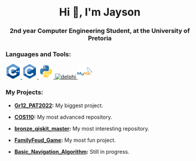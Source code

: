 <h1 align="center">Hi 👋, I'm Jayson</h1>
<h3 align="center">2nd year Computer Engineering Student, at the University of Pretoria</h3>

<h3 align="left">Languages and Tools:</h3>
<p align="left">
  <a href="https://www.w3schools.com/cpp/" target="_blank" rel="noreferrer">
    <img src="https://raw.githubusercontent.com/devicons/devicon/master/icons/cplusplus/cplusplus-original.svg" alt="cplusplus" width="40" height="40"/>
  </a>
  <a href="https://www.cprogramming.com/" target="_blank" rel="noreferrer">
    <img src="https://raw.githubusercontent.com/devicons/devicon/master/icons/c/c-original.svg" alt="c" width="40" height="40"/>
  </a>
  <a href="https://www.python.org" target="_blank" rel="noreferrer">
    <img src="https://raw.githubusercontent.com/devicons/devicon/master/icons/python/python-original.svg" alt="python" width="40" height="40"/>
  </a>
  <a href="https://www.embarcadero.com/products/delphi" target="_blank" rel="noreferrer">
    <img src="https://cdn-icons-png.flaticon.com/512/5968/5968252.png" alt="delphi" width="40" height="40"/>
  </a>
  <a href="https://www.mysql.com/" target="_blank" rel="noreferrer">
    <img src="https://raw.githubusercontent.com/devicons/devicon/master/icons/mysql/mysql-original-wordmark.svg" alt="mysql" width="40" height="40"/>
  </a>
</p>

### My Projects:

- **[Gr12_PAT2022](https://github.com/JaysonBam/Gr12_PAT2022):** My biggest project.

- **[COS110](https://github.com/JaysonBam/COS110):** My most advanced repository.

- **[bronze_qiskit_master](https://github.com/JaysonBam/bronze_qiskit_master):** My most interesting repository.

- **[FamilyFeud_Game](https://github.com/JaysonBam/FamilyFeud_Game):** My most fun project.

- **[Basic_Navigation_Algorithm](https://github.com/JaysonBam/Basic_Navigation_Algorithm):** Still in progress.
